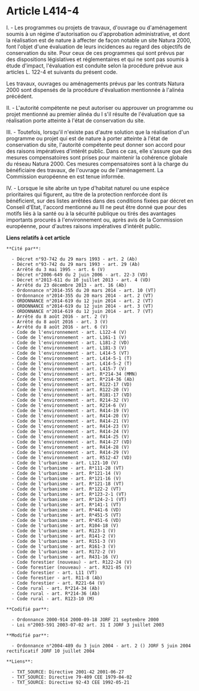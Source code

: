 # Article L414-4

I. - Les programmes ou projets de travaux, d'ouvrage ou d'aménagement soumis à un régime d'autorisation ou d'approbation
administrative, et dont la réalisation est de nature à affecter de façon notable un site Natura 2000, font l'objet d'une
évaluation de leurs incidences au regard des objectifs de conservation du site. Pour ceux de ces programmes qui sont prévus
par des dispositions législatives et réglementaires et qui ne sont pas soumis à étude d'impact, l'évaluation est conduite
selon la procédure prévue aux articles L. 122-4 et suivants du présent code.

Les travaux, ouvrages ou aménagements prévus par les contrats Natura 2000 sont dispensés de la procédure d'évaluation
mentionnée à l'alinéa précédent.

II. - L'autorité compétente ne peut autoriser ou approuver un programme ou projet mentionné au premier alinéa du I s'il
résulte de l'évaluation que sa réalisation porte atteinte à l'état de conservation du site.

III. - Toutefois, lorsqu'il n'existe pas d'autre solution que la réalisation d'un programme ou projet qui est de nature à
porter atteinte à l'état de conservation du site, l'autorité compétente peut donner son accord pour des raisons impératives
d'intérêt public. Dans ce cas, elle s'assure que des mesures compensatoires sont prises pour maintenir la cohérence globale
du réseau Natura 2000. Ces mesures compensatoires sont à la charge du bénéficiaire des travaux, de l'ouvrage ou de
l'aménagement. La Commission européenne en est tenue informée.

IV. - Lorsque le site abrite un type d'habitat naturel ou une espèce prioritaires qui figurent, au titre de la protection
renforcée dont ils bénéficient, sur des listes arrêtées dans des conditions fixées par décret en Conseil d'Etat, l'accord
mentionné au III ne peut être donné que pour des motifs liés à la santé ou à la sécurité publique ou tirés des avantages
importants procurés à l'environnement ou, après avis de la Commission européenne, pour d'autres raisons impératives d'intérêt
public.

**Liens relatifs à cet article**

	**Cité par**:

	  - Décret n°93-742 du 29 mars 1993 - art. 2 (Ab)
	  - Décret n°93-742 du 29 mars 1993 - art. 29 (Ab)
	  - Arrêté du 3 mai 1995 - art. 6 (V)
	  - Décret n°2006-649 du 2 juin 2006 - art. 22-3 (VD)
	  - Décret n°2013-611 du 10 juillet 2013 - art. 4 (VD)
	  - Arrêté du 23 décembre 2013 - art. 16 (Ab)
	  - Ordonnance n°2014-355 du 20 mars 2014 - art. 10 (VT)
	  - Ordonnance n°2014-355 du 20 mars 2014 - art. 2 (VT)
	  - ORDONNANCE n°2014-619 du 12 juin 2014 - art. 2 (VT)
	  - ORDONNANCE n°2014-619 du 12 juin 2014 - art. 3 (VT)
	  - ORDONNANCE n°2014-619 du 12 juin 2014 - art. 7 (VT)
	  - Arrêté du 8 août 2016 - art. 2 (V)
	  - Arrêté du 8 août 2016 - art. 3 (V)
	  - Arrêté du 8 août 2016 - art. 6 (V)
	  - Code de l'environnement - art. L122-4 (V)
	  - Code de l'environnement - art. L161-1 (V)
	  - Code de l'environnement - art. L181-2 (VD)
	  - Code de l'environnement - art. L181-3 (V)
	  - Code de l'environnement - art. L414-5 (VT)
	  - Code de l'environnement - art. L414-5-1 (T)
	  - Code de l'environnement - art. L414-5-2 (T)
	  - Code de l'environnement - art. L415-7 (V)
	  - Code de l'environnement - art. R*214-34 (MMN)
	  - Code de l'environnement - art. R*214-36 (Ab)
	  - Code de l'environnement - art. R122-17 (VD)
	  - Code de l'environnement - art. R122-20 (V)
	  - Code de l'environnement - art. R181-17 (VD)
	  - Code de l'environnement - art. R214-32 (V)
	  - Code de l'environnement - art. R214-6 (V)
	  - Code de l'environnement - art. R414-19 (V)
	  - Code de l'environnement - art. R414-20 (V)
	  - Code de l'environnement - art. R414-21 (V)
	  - Code de l'environnement - art. R414-23 (V)
	  - Code de l'environnement - art. R414-24 (V)
	  - Code de l'environnement - art. R414-25 (V)
	  - Code de l'environnement - art. R414-27 (VD)
	  - Code de l'environnement - art. R414-28 (V)
	  - Code de l'environnement - art. R414-29 (V)
	  - Code de l'environnement - art. R512-47 (VD)
	  - Code de l'urbanisme - art. L121-10 (V)
	  - Code de l'urbanisme - art. R*111-28 (VT)
	  - Code de l'urbanisme - art. R*121-14 (V)
	  - Code de l'urbanisme - art. R*121-16 (V)
	  - Code de l'urbanisme - art. R*121-18 (VT)
	  - Code de l'urbanisme - art. R*122-2 (VT)
	  - Code de l'urbanisme - art. R*123-2-1 (VT)
	  - Code de l'urbanisme - art. R*124-2-1 (VT)
	  - Code de l'urbanisme - art. R*141-1 (VT)
	  - Code de l'urbanisme - art. R*441-6 (VD)
	  - Code de l'urbanisme - art. R*451-5 (VT)
	  - Code de l'urbanisme - art. R*451-6 (VD)
	  - Code de l'urbanisme - art. R104-18 (V)
	  - Code de l'urbanisme - art. R123-1 (V)
	  - Code de l'urbanisme - art. R141-2 (V)
	  - Code de l'urbanisme - art. R151-3 (V)
	  - Code de l'urbanisme - art. R161-3 (V)
	  - Code de l'urbanisme - art. R172-2 (V)
	  - Code de l'urbanisme - art. R431-16 (V)
	  - Code forestier (nouveau) - art. R122-24 (V)
	  - Code forestier (nouveau) - art. R321-85 (V)
	  - Code forestier - art. L11 (VT)
	  - Code forestier - art. R11-8 (Ab)
	  - Code forestier - art. R221-64 (V)
	  - Code rural - art. R*214-34 (Ab)
	  - Code rural - art. R*214-36 (Ab)
	  - Code rural - art. R123-10 (M)

	**Codifié par**:

	  - Ordonnance 2000-914 2000-09-18 JORF 21 septembre 2000
	  - Loi n°2003-591 2003-07-02 art. 31 I JORF 3 juillet 2003

	**Modifié par**:

	  - Ordonnance n°2004-489 du 3 juin 2004 - art. 2 () JORF 5 juin 2004 rectificatif JORF 10 juillet 2004

	**Liens**:

	  - TXT_SOURCE: Directive 2001-42 2001-06-27
	  - TXT_SOURCE: Directive 79-409 CEE 1979-04-02
	  - TXT_SOURCE: Directive 92-43 CEE 1992-05-21
